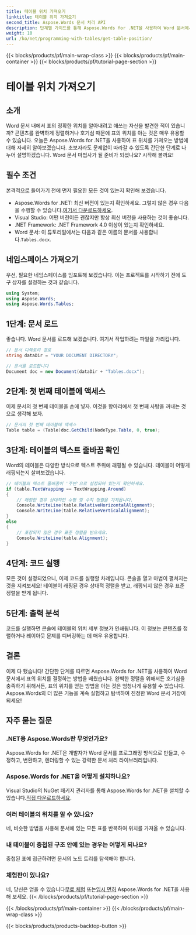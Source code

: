 ```yaml
---
title: 테이블 위치 가져오기
linktitle: 테이블 위치 가져오기
second_title: Aspose.Words 문서 처리 API
description: 단계별 가이드를 통해 Aspose.Words for .NET을 사용하여 Word 문서에서 표의 위치를 결정하는 방법을 알아보세요.
weight: 10
url: /ko/net/programming-with-tables/get-table-position/
---
```


{{< blocks/products/pf/main-wrap-class >}}
{{< blocks/products/pf/main-container >}}
{{< blocks/products/pf/tutorial-page-section >}}

# 테이블 위치 가져오기

## 소개

Word 문서 내에서 표의 정확한 위치를 알아내려고 애쓰는 자신을 발견한 적이 있습니까? 콘텐츠를 완벽하게 정렬하거나 호기심 때문에 표의 위치를 아는 것은 매우 유용할 수 있습니다. 오늘은 Aspose.Words for .NET을 사용하여 표 위치를 가져오는 방법에 대해 자세히 알아보겠습니다. 초보자라도 문제없이 따라갈 수 있도록 간단한 단계로 나누어 설명하겠습니다. Word 문서 마법사가 될 준비가 되셨나요? 시작해 볼까요!

## 필수 조건

본격적으로 들어가기 전에 먼저 필요한 모든 것이 있는지 확인해 보겠습니다.
-  Aspose.Words for .NET: 최신 버전이 있는지 확인하세요. 그렇지 않은 경우 다음을 수행할 수 있습니다.[여기서 다운로드하세요](https://releases.aspose.com/words/net/).
- Visual Studio: 어떤 버전이든 괜찮지만 항상 최신 버전을 사용하는 것이 좋습니다.
- .NET Framework: .NET Framework 4.0 이상이 있는지 확인하세요.
- Word 문서: 이 튜토리얼에서는 다음과 같은 이름의 문서를 사용합니다.`Tables.docx`.

## 네임스페이스 가져오기

우선, 필요한 네임스페이스를 임포트해 보겠습니다. 이는 프로젝트를 시작하기 전에 도구 상자를 설정하는 것과 같습니다.

```csharp
using System;
using Aspose.Words;
using Aspose.Words.Tables;
```

## 1단계: 문서 로드

좋습니다. Word 문서를 로드해 보겠습니다. 여기서 작업하려는 파일을 가리킵니다.

```csharp
// 문서 디렉토리 경로
string dataDir = "YOUR DOCUMENT DIRECTORY";

// 문서를 로드합니다
Document doc = new Document(dataDir + "Tables.docx");
```

## 2단계: 첫 번째 테이블에 액세스

이제 문서의 첫 번째 테이블을 손에 넣자. 이것을 항아리에서 첫 번째 사탕을 꺼내는 것으로 생각해 보자.

```csharp
// 문서의 첫 번째 테이블에 액세스
Table table = (Table)doc.GetChild(NodeType.Table, 0, true);
```

## 3단계: 테이블의 텍스트 줄바꿈 확인

Word의 테이블은 다양한 방식으로 텍스트 주위에 래핑될 수 있습니다. 테이블이 어떻게 래핑되는지 살펴보겠습니다.

```csharp
// 테이블의 텍스트 줄바꿈이 '주변'으로 설정되어 있는지 확인하세요.
if (table.TextWrapping == TextWrapping.Around)
{
    // 래핑한 경우 상대적인 수평 및 수직 정렬을 가져옵니다.
    Console.WriteLine(table.RelativeHorizontalAlignment);
    Console.WriteLine(table.RelativeVerticalAlignment);
}
else
{
    // 포장되지 않은 경우 표준 정렬을 받으세요.
    Console.WriteLine(table.Alignment);
}
```

## 4단계: 코드 실행

모든 것이 설정되었으니, 이제 코드를 실행할 차례입니다. 콘솔을 열고 마법이 펼쳐지는 것을 지켜보세요! 테이블이 래핑된 경우 상대적 정렬을 받고, 래핑되지 않은 경우 표준 정렬을 받게 됩니다.

## 5단계: 출력 분석

코드를 실행하면 콘솔에 테이블의 위치 세부 정보가 인쇄됩니다. 이 정보는 콘텐츠를 정렬하거나 레이아웃 문제를 디버깅하는 데 매우 유용합니다.

## 결론

이제 다 됐습니다! 간단한 단계를 따르면 Aspose.Words for .NET을 사용하여 Word 문서에서 표의 위치를 결정하는 방법을 배웠습니다. 완벽한 정렬을 위해서든 호기심을 충족하기 위해서든, 표의 위치를 얻는 방법을 아는 것은 엄청나게 유용할 수 있습니다. Aspose.Words의 더 많은 기능을 계속 실험하고 탐색하여 진정한 Word 문서 거장이 되세요!

## 자주 묻는 질문

### .NET용 Aspose.Words란 무엇인가요?

Aspose.Words for .NET은 개발자가 Word 문서를 프로그래밍 방식으로 만들고, 수정하고, 변환하고, 렌더링할 수 있는 강력한 문서 처리 라이브러리입니다.

### Aspose.Words for .NET을 어떻게 설치하나요?

 Visual Studio의 NuGet 패키지 관리자를 통해 Aspose.Words for .NET을 설치할 수 있습니다.[직접 다운로드하세요](https://releases.aspose.com/words/net/).

### 여러 테이블의 위치를 알 수 있나요?

네, 비슷한 방법을 사용해 문서에 있는 모든 표를 반복하여 위치를 가져올 수 있습니다.

### 내 테이블이 중첩된 구조 안에 있는 경우는 어떻게 되나요?

중첩된 표에 접근하려면 문서의 노드 트리를 탐색해야 합니다.

### 체험판이 있나요?

 네, 당신은 얻을 수 있습니다[무료 체험](https://releases.aspose.com/) 또는[임시 면허](https://purchase.aspose.com/temporary-license/) Aspose.Words for .NET을 사용해 보세요.
{{< /blocks/products/pf/tutorial-page-section >}}

{{< /blocks/products/pf/main-container >}}
{{< /blocks/products/pf/main-wrap-class >}}

{{< blocks/products/products-backtop-button >}}
